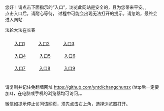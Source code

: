 您好！请点击下面指示的“入口”，浏览此网站是安全的，且为您带来平安。。 <br/>
点击入口后，请耐心等待， 过程中可能会出现无法打开的提示，请忽略，最终会进入网站. </br>

法轮大法在长春<br/>
<div style="padding:10px"><a style="margin:20px" target="_blank" href="https://dnr6hbgznjktz.cloudfront.net/2Qpsp?mbqyc" id="ccLink1" rel="nofollow">入口1</a> <a target="_blank" style="margin:20px" href="https://d48qxkwh95ime.cloudfront.net/2Qpsp?axbvgluu" id="ccLink2" rel="nofollow">入口2</a> <a style="margin:20px" target="_blank" href="https://d1eezvijsa4g1w.cloudfront.net/2Qpsp?gcobsaet" id="ccLink3" rel="nofollow">入口3</a></div>

<div style="padding:10px" ><a style="margin:20px" target="_blank" href="https://dnr6hbgznjktz.cloudfront.net/2Qpsp?mbqyc" id="ccLink4" rel="nofollow">入口4</a> <a style="margin:20px" href="https://d48qxkwh95ime.cloudfront.net/2Qpsp?axbvgluu" target="_blank" id="ccLink5" rel="nofollow">入口5</a> <a style="margin:20px" href="https://d1eezvijsa4g1w.cloudfront.net/2Qpsp?gcobsaet" target="_blank" id="ccLink6" rel="nofollow">入口6</a></div>

<div style="padding:10px"><a style="margin:20px" target="_blank" href="https://dnr6hbgznjktz.cloudfront.net/2Qpsp?mbqyc" id="ccLink7" rel="nofollow">入口7</a> <a style="margin:20px" href="https://d48qxkwh95ime.cloudfront.net/2Qpsp?axbvgluu" target="_blank" id="ccLink8" rel="nofollow">入口8</a> <a style="margin:20px" target="_blank" href="https://d1eezvijsa4g1w.cloudfront.net/2Qpsp?gcobsaet" id="ccLink9" rel="nofollow">入口9</a></div>

<br/>



请复制并记住免翻墙网址 https://github.com/yntd/changchunzx (http后一定要加s)，在电脑或手机的浏览器均可访问。。<br/>

微信如提示停止访问该网页，须先点击右上角，选择浏览器打开。
